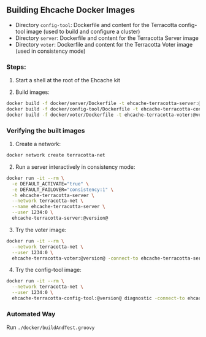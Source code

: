 ## Building Ehcache Docker Images

* Directory `config-tool`: Dockerfile and content for the Terracotta config-tool image (used to build and configure a cluster)
* Directory `server`: Dockerfile and content for the Terracotta Server image
* Directory `voter`: Dockerfile and content for the Terracotta Voter image (used in consistency mode)

### Steps:

1. Start a shell at the root of the Ehcache kit

2. Build images:

```bash
docker build -f docker/server/Dockerfile -t ehcache-terracotta-server:@version@ .
docker build -f docker/config-tool/Dockerfile -t ehcache-terracotta-config-tool:@version@ .
docker build -f docker/voter/Dockerfile -t ehcache-terracotta-voter:@version@ .
```

### Verifying the built images

1. Create a network:

```bash
docker network create terracotta-net
```

2. Run a server interactively in consistency mode:

```bash
docker run -it --rm \
  -e DEFAULT_ACTIVATE="true" \
  -e DEFAULT_FAILOVER="consistency:1" \
  -h ehcache-terracotta-server \
  --network terracotta-net \
  --name ehcache-terracotta-server \
  --user 1234:0 \
  ehcache-terracotta-server:@version@
```

3. Try the voter image:

```bash
docker run -it --rm \
  --network terracotta-net \
  --user 1234:0 \
  ehcache-terracotta-voter:@version@ -connect-to ehcache-terracotta-server:9410
```

4. Try the config-tool image:

```bash
docker run -it --rm \
  --network terracotta-net \
  --user 1234:0 \
  ehcache-terracotta-config-tool:@version@ diagnostic -connect-to ehcache-terracotta-server
```

### Automated Way

Run `./docker/buildAndTest.groovy`
